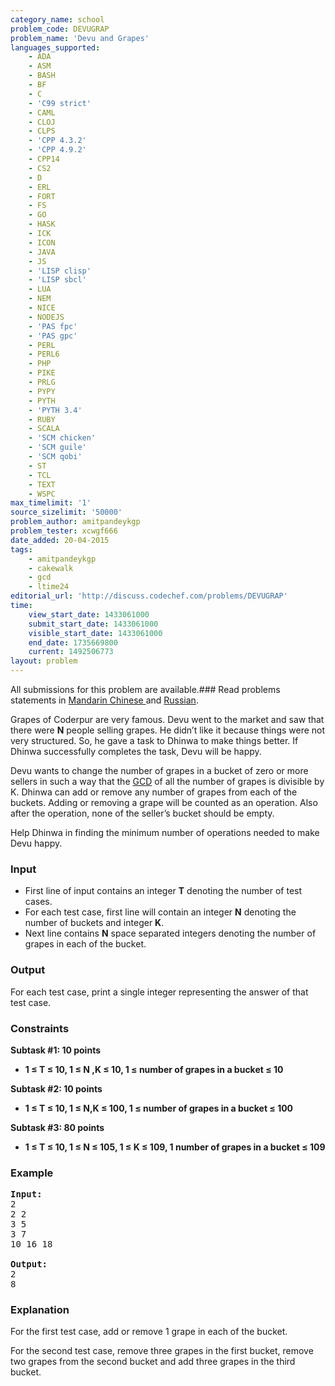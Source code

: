 ```yaml
---
category_name: school
problem_code: DEVUGRAP
problem_name: 'Devu and Grapes'
languages_supported:
    - ADA
    - ASM
    - BASH
    - BF
    - C
    - 'C99 strict'
    - CAML
    - CLOJ
    - CLPS
    - 'CPP 4.3.2'
    - 'CPP 4.9.2'
    - CPP14
    - CS2
    - D
    - ERL
    - FORT
    - FS
    - GO
    - HASK
    - ICK
    - ICON
    - JAVA
    - JS
    - 'LISP clisp'
    - 'LISP sbcl'
    - LUA
    - NEM
    - NICE
    - NODEJS
    - 'PAS fpc'
    - 'PAS gpc'
    - PERL
    - PERL6
    - PHP
    - PIKE
    - PRLG
    - PYPY
    - PYTH
    - 'PYTH 3.4'
    - RUBY
    - SCALA
    - 'SCM chicken'
    - 'SCM guile'
    - 'SCM qobi'
    - ST
    - TCL
    - TEXT
    - WSPC
max_timelimit: '1'
source_sizelimit: '50000'
problem_author: amitpandeykgp
problem_tester: xcwgf666
date_added: 20-04-2015
tags:
    - amitpandeykgp
    - cakewalk
    - gcd
    - ltime24
editorial_url: 'http://discuss.codechef.com/problems/DEVUGRAP'
time:
    view_start_date: 1433061000
    submit_start_date: 1433061000
    visible_start_date: 1433061000
    end_date: 1735669800
    current: 1492506773
layout: problem
---
```

All submissions for this problem are available.###  Read problems statements in [Mandarin Chinese ](http://www.codechef.com/download/translated/LTIME24/mandarin/DEVUGRAP.pdf) and [Russian](http://www.codechef.com/download/translated/LTIME24/russian/DEVUGRAP.pdf).

Grapes of Coderpur are very famous. Devu went to the market and saw that there were **N** people selling grapes. He didn’t like it because things were not very structured. So, he gave a task to Dhinwa to make things better. If Dhinwa successfully completes the task, Devu will be happy.

Devu wants to change the number of grapes in a bucket of zero or more sellers in such a way that the [GCD](http://en.wikipedia.org/wiki/Greatest_common_divisor) of all the number of grapes is divisible by K. Dhinwa can add or remove any number of grapes from each of the buckets. Adding or removing a grape will be counted as an operation. Also after the operation, none of the seller’s bucket should be empty.

Help Dhinwa in finding the minimum number of operations needed to make Devu happy.

### Input

- First line of input contains an integer **T** denoting the number of test cases.
- For each test case, first line will contain an integer **N** denoting the number of buckets and integer **K**.
- Next line contains **N** space separated integers denoting the number of grapes in each of the bucket.

### Output

For each test case, print a single integer representing the answer of that test case.

### Constraints

**Subtask #1: 10 points**

- **1 ≤ T ≤ 10, 1 ≤ N ,K ≤ 10, 1 ≤ number of grapes in a bucket ≤ 10**

**Subtask #2: 10 points**

- **1 ≤ T ≤ 10, 1 ≤ N,K ≤ 100, 1 ≤ number of grapes in a bucket ≤ 100**

**Subtask #3: 80 points**

- **1 ≤ T ≤ 10, 1 ≤ N ≤ 105, 1 ≤ K ≤ 109, 1 number of grapes in a bucket ≤ 109**

### Example

<pre><b>Input:</b>
2
2 2
3 5
3 7
10 16 18

<b>Output:</b>
2
8
</pre>
### Explanation

For the first test case, add or remove 1 grape in each of the bucket.

For the second test case, remove three grapes in the first bucket, remove two grapes from the second bucket and add three grapes in the third bucket.
